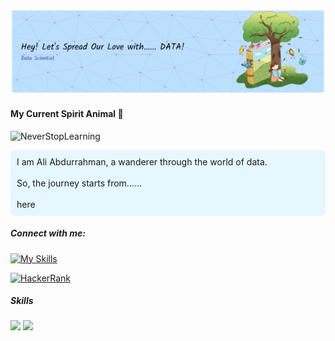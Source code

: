 ![BannerAli](img/Header2.png)

#### My Current Spirit Animal :penguin:

![NeverStopLearning](https://media3.giphy.com/media/v1.Y2lkPTc5MGI3NjExY251aGYzcmNscjNoM3Bjem9xenBjNXl6MmxsZTRyNmxoeDd5MWYzNSZlcD12MV9pbnRlcm5hbF9naWZfYnlfaWQmY3Q9Zw/E8xusSHsJGepz3UbtX/giphy.gif)

<div style="background-color:#e6f7ff; padding:10px; border-radius:8px;">
  I am Ali Abdurrahman, a wanderer through the world of data.<br><br>
  So, the journey starts from...... <br><br>
  here
</div>


##### Connect with me:
[![My Skills](https://skillicons.dev/icons?i=linkedin)](https://www.linkedin.com/in/aliabdurrahman) 

[![HackerRank](https://img.shields.io/badge/HackerRank-2EC866?style=for-the-badge&logo=HackerRank&logoColor=white)](https://www.hackerrank.com/profile/aliabdurrahman81)

##### Skills
<img src="https://img.shields.io/badge/Tableau-E97627?style=for-the-badge&logo=Tableau&logoColor=white" /> <img src="https://img.shields.io/badge/Kibana-005571?style=for-the-badge&logo=Kibana&logoColor=white"/> 

<!-- **aliabdurrahman10/aliabdurrahman10** is a ✨ _special_ ✨ repository because its `README.md` (this file) appears on your GitHub profile.

Here are some ideas to get you started:

- 🔭 I’m currently working on ...
- 🌱 I’m currently learning ...
- 👯 I’m looking to collaborate on ...
- 🤔 I’m looking for help with ...
- 💬 Ask me about ...
- 📫 How to reach me: ...
- 😄 Pronouns: ...
- ⚡ Fun fact: ...  -->



